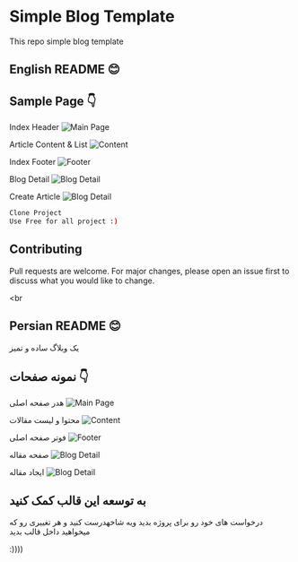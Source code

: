 # Simple Blog Template

This repo simple blog template

## English README 😊
## Sample Page 👇
Index Header
![Main Page](https://uupload.ir/files/hxg_1.png)

Article Content & List
![Content](https://uupload.ir/files/vj1w_2.png)

Index Footer
![Footer](https://uupload.ir/files/6vez_3.png)

Blog Detail
![Blog Detail](https://uupload.ir/files/py3c_4.png)

Create Article
![Blog Detail](https://uupload.ir/files/s126_5.png)


```bash
Clone Project
Use Free for all project :)
```
## Contributing
Pull requests are welcome. For major changes, please open an issue first to discuss what you would like to change.

<br

## Persian README 😊

یک وبلاگ ساده و تمیز

## نمونه صفحات 👇

هدر صفحه اصلی
![Main Page](https://uupload.ir/files/hxg_1.png)

محتوا و لیست مقالات
![Content](https://uupload.ir/files/vj1w_2.png)

فوتر صفحه اصلی
![Footer](https://uupload.ir/files/6vez_3.png)

صفحه مقاله
![Blog Detail](https://uupload.ir/files/py3c_4.png)

ایجاد مقاله
![Blog Detail](https://uupload.ir/files/s126_5.png)

## به توسعه این قالب کمک کنید
درخواست های خود رو برای  پروژه بدید ویه شاخهدرست کنید و هر تغییری رو که میخواهید داخل قالب بدید


:))))
